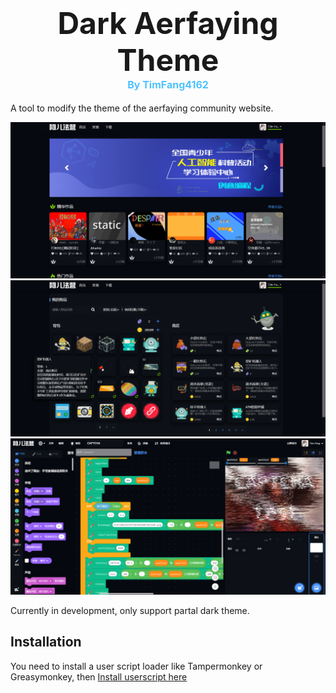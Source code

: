 <h1 align=center style="">
    <span style="font-size: 3rem">Dark Aerfaying Theme</span>
    <div style="font-size: 1rem;color: rgb(79,193,255)">
    By TimFang4162
    </div>
</h1>

A tool to modify the theme of the aerfaying community website.

![Preview #1](images/ss1.png)
![Preview #2](images/ss2.png)
![Preview #3](images/ss3.png)

Currently in development, only support partal dark theme.

## Installation

You need to install a user script loader like Tampermonkey or Greasymonkey, then [Install userscript here](https://gitee.com/TimFangDev/DAT/raw/master/Dark%20Aerfaying.user.js)
